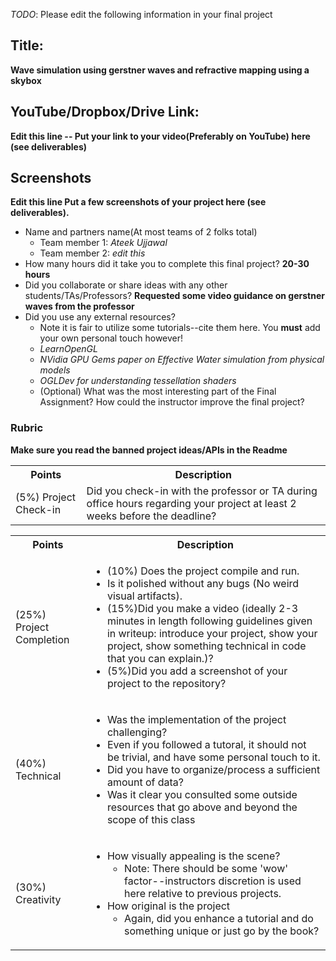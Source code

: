 *TODO*: Please edit the following information in your final project

## Title: 

**Wave simulation using gerstner waves and refractive mapping using a skybox**

## YouTube/Dropbox/Drive Link: 

**Edit this line -- Put your link to your video(Preferably on YouTube) here (see deliverables)**

## Screenshots

**Edit this line Put a few screenshots of your project here (see deliverables).**


* Name and partners name(At most teams of 2 folks total)
  * Team member 1: *Ateek Ujjawal*
  * Team member 2: *edit this*
* How many hours did it take you to complete this final project? **20-30 hours**
* Did you collaborate or share ideas with any other students/TAs/Professors? **Requested some video guidance on gerstner waves from the professor**
* Did you use any external resources? 
  * Note it is fair to utilize some tutorials--cite them here. You **must** add your own personal touch however!
  * *LearnOpenGL*
  * *NVidia GPU Gems paper on Effective Water simulation from physical models*
  * *OGLDev for understanding tessellation shaders*
  * (Optional) What was the most interesting part of the Final Assignment? How could the instructor improve the final project?

### Rubric

**Make sure you read the banned project ideas/APIs in the Readme**

<table>
  <tbody>
    <tr>
      <th>Points</th>
      <th align="center">Description</th>
    </tr>
    <tr>
      <td>(5%) Project Check-in</td>
     <td align="left">Did you check-in with the professor or TA during office hours regarding your project at least 2 weeks before the deadline?</td>
    </tr>
  </tbody>
</table>


<table>
  <tbody>
    <tr>
      <th>Points</th>
      <th align="center">Description</th>
    </tr>
    <tr>
      <td>(25%) Project Completion</td>
     <td align="left"><ul><li>(10%) Does the project compile and run.</li><li>Is it polished without any bugs (No weird visual artifacts).</li><li>(15%)Did you make a video (ideally 2-3 minutes in length following guidelines given in writeup: introduce your project, show your project, show something technical in code that you can explain.)?</li><li>(5%)Did you add a screenshot of your project to the repository?</li></ul></td>
    </tr>
    <tr>
      <td>(40%) Technical</td>
      <td align="left"><ul><li>Was the implementation of the project challenging?</li><li>Even if you followed a tutoral, it should not be trivial, and have some personal touch to it.</li><li>Did you have to organize/process a sufficient amount of data?</li><li>Was it clear you consulted some outside resources that go above and beyond the scope of this class</li></ul></td>
    </tr>
    <tr>
      <td>(30%) Creativity</td>
      <td align="left"><ul><li>How visually appealing is the scene?<ul><li>Note: There should be some 'wow' factor--instructors discretion is used here relative to previous projects.</li></ul></li><li>How original is the project<ul><li>Again, did you enhance a tutorial and do something unique or just go by the book?</li></ul></li></ul></td>
    </tr>
  </tbody>
</table>
